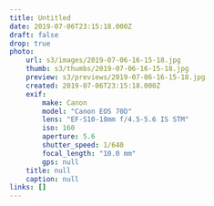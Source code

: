 ```yaml
---
title: Untitled
date: 2019-07-06T23:15:18.000Z
draft: false
drop: true
photo:
    url: s3/images/2019-07-06-16-15-18.jpg
    thumb: s3/thumbs/2019-07-06-16-15-18.jpg
    preview: s3/previews/2019-07-06-16-15-18.jpg
    created: 2019-07-06T23:15:18.000Z
    exif:
        make: Canon
        model: "Canon EOS 70D"
        lens: "EF-S10-18mm f/4.5-5.6 IS STM"
        iso: 160
        aperture: 5.6
        shutter_speed: 1/640
        focal_length: "10.0 mm"
        gps: null
    title: null
    caption: null
links: []
---
```

